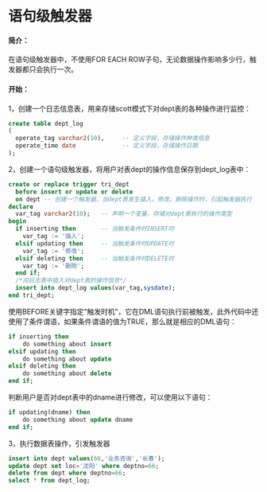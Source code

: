 # 语句级触发器
#### 简介：
在语句级触发器中，不使用FOR EACH ROW子句，无论数据操作影响多少行，触发器都只会执行一次。

#### 开始：
1，创建一个日志信息表，用来存储scott模式下对dept表的各种操作进行监控：
``` sql
create table dept_log
(
  operate_tag varchar2(10),     -- 定义字段，存储操作种类信息
  operate_time date             -- 定义字段，存储操作日期
);
```
2，创建一个语句级触发器，将用户对表dept的操作信息保存到dept_log表中：
``` sql
create or replace trigger tri_dept
  before insert or update or delete
  on dept -- 创建一个触发器，当dept表发生插入，修改，删除操作时，引起触发器执行
declare
  var_tag varchar2(10);   -- 声明一个变量，存储对dept表执行的操作类型
begin
  if inserting then       -- 当触发条件时INSERT时
    var_tag := '插入';
  elsif updating then     -- 当触发条件时UPDATE时
    var_tag := '修改';
  elsif deleting then     -- 当触发条件时DELETE时
    var_tag := '删除';
  end if;
  /*向日志表中插入对dept表的操作信息*/
  insert into dept_log values(var_tag,sysdate);
end tri_dept;
```
使用BEFORE关键字指定"触发时机"，它在DML语句执行前被触发，此外代码中还使用了条件谓语，如果条件谓语的值为TRUE，那么就是相应的DML语句： 
``` sql
if inserting then
    do something about insert
elsif updating then
    do something about update
elsif deleting then
    do something about delete
end if;
```
判断用户是否对dept表中的dname进行修改，可以使用以下语句：
``` sql
if updating(dname) then
    do something about update dname
end if;
```

3，执行数据表操作，引发触发器
``` sql
insert into dept values(66,'业务咨询','长春');
update dept set loc='沈阳' where deptno=66;
delete from dept where deptno=66;
select * from dept_log;
```
